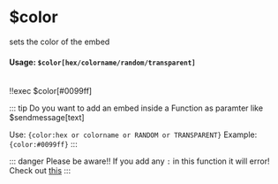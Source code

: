 #  $color
sets the color of the embed

#### Usage: `$color[hex/colorname/random/transparent]`
<br/>
<discord-messages>
	<discord-message :bot="false" role-color="#ffcc9a" author="Member">
		!!exec $color[#0099ff]
	</discord-message>
	<discord-message :bot="true" role-color="#0099ff" author="Custom Command" avatar="https://media.discordapp.net/avatars/725721249652670555/781224f90c3b841ba5b40678e032f74a.webp">
		<discord-embed
			slot="embeds"
			borderColor="#0099ff"
		>
		</discord-embed>
	</discord-message>
</discord-messages>

::: tip Do you want to add an embed inside a Function as paramter like $sendmessage[text]

Use: `{color:hex or colorname or RANDOM or TRANSPARENT}`
Example: `{color:#0099ff}`
:::

::: danger Please be aware!!
If you add any `:` in this function it will error! Check out [this](../../Other/syntax.md)
:::
